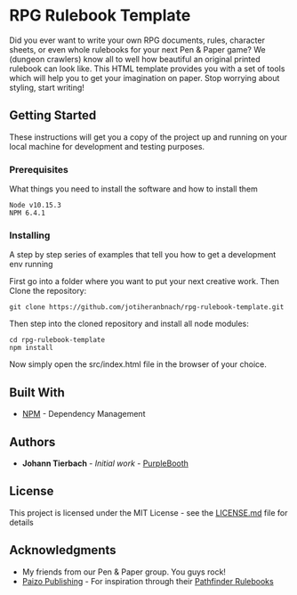 # RPG Rulebook Template

Did you ever want to write your own RPG documents, rules, character sheets, or even
whole rulebooks for your next Pen & Paper game? We (dungeon crawlers) know all to well
how beautiful an original printed rulebook can look like. This HTML template provides
you with a set of tools which will help you to get your imagination on paper. Stop
worrying about styling, start writing!

## Getting Started

These instructions will get you a copy of the project up and running on your local
machine for development and testing purposes.

### Prerequisites

What things you need to install the software and how to install them

```
Node v10.15.3
NPM 6.4.1
```

### Installing

A step by step series of examples that tell you how to get a development env running

First go into a folder where you want to put your next creative work.
Then Clone the repository:

```
git clone https://github.com/jotiheranbnach/rpg-rulebook-template.git
```

Then step into the cloned repository and install all node modules:

```
cd rpg-rulebook-template
npm install
```

Now simply open the src/index.html file in the browser of your choice.

## Built With

* [NPM](https://www.npmjs.com) - Dependency Management

## Authors

* **Johann Tierbach** - *Initial work* - [PurpleBooth](https://github.com/jotiheranbnach)

## License

This project is licensed under the MIT License - see the [LICENSE.md](LICENSE.md) file for details

## Acknowledgments

* My friends from our Pen & Paper group. You guys rock!
* [Paizo Publishing](https://paizo.com/) - For inspiration through their [Pathfinder Rulebooks](https://paizo.com/pathfinder)

